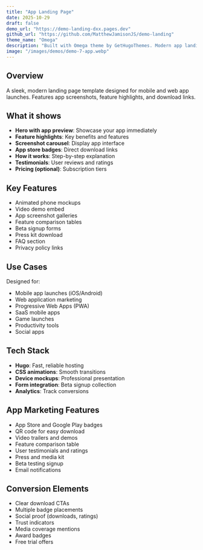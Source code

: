 ```yaml
---
title: "App Landing Page"
date: 2025-10-29
draft: false
demo_url: "https://demo-landing-dxx.pages.dev"
github_url: "https://github.com/MatthewJamisonJS/demo-landing"
theme_name: "Omega"
description: "Built with Omega theme by GetHugoThemes. Modern app landing page with app store badges, screenshots, and feature showcases."
image: "/images/demos/demo-7-app.webp"
---
```


## Overview

A sleek, modern landing page template designed for mobile and web app launches. Features app screenshots, feature highlights, and download links.

## What it shows

- **Hero with app preview**: Showcase your app immediately
- **Feature highlights**: Key benefits and features
- **Screenshot carousel**: Display app interface
- **App store badges**: Direct download links
- **How it works**: Step-by-step explanation
- **Testimonials**: User reviews and ratings
- **Pricing (optional)**: Subscription tiers

## Key Features

- Animated phone mockups
- Video demo embed
- App screenshot galleries
- Feature comparison tables
- Beta signup forms
- Press kit download
- FAQ section
- Privacy policy links

## Use Cases

Designed for:
- Mobile app launches (iOS/Android)
- Web application marketing
- Progressive Web Apps (PWA)
- SaaS mobile apps
- Game launches
- Productivity tools
- Social apps

## Tech Stack

- **Hugo**: Fast, reliable hosting
- **CSS animations**: Smooth transitions
- **Device mockups**: Professional presentation
- **Form integration**: Beta signup collection
- **Analytics**: Track conversions

## App Marketing Features

- App Store and Google Play badges
- QR code for easy download
- Video trailers and demos
- Feature comparison table
- User testimonials and ratings
- Press and media kit
- Beta testing signup
- Email notifications

## Conversion Elements

- Clear download CTAs
- Multiple badge placements
- Social proof (downloads, ratings)
- Trust indicators
- Media coverage mentions
- Award badges
- Free trial offers
